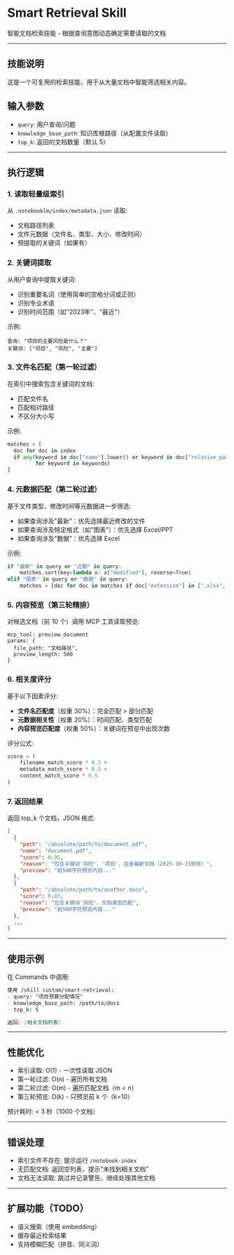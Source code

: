 # Smart Retrieval Skill
智能文档检索技能 - 根据查询意图动态确定需要读取的文档

---

## 技能说明
这是一个可复用的检索技能，用于从大量文档中智能筛选相关内容。

## 输入参数
- `query`: 用户查询/问题
- `knowledge_base_path`: 知识库根路径（从配置文件读取）
- `top_k`: 返回的文档数量（默认 5）

---

## 执行逻辑

### 1. 读取轻量级索引

从 `.notebooklm/index/metadata.json` 读取:
- 文档路径列表
- 文件元数据（文件名、类型、大小、修改时间）
- 预提取的关键词（如果有）

### 2. 关键词提取

从用户查询中提取关键词:
- 识别重要名词（使用简单的空格分词或正则）
- 识别专业术语
- 识别时间范围（如"2023年"、"最近"）

示例:
```
查询: "项目的主要风险是什么？"
关键词: ["项目", "风险", "主要"]
```

### 3. 文件名匹配（第一轮过滤）

在索引中搜索包含关键词的文档:
- 匹配文件名
- 匹配相对路径
- 不区分大小写

示例:
```python
matches = [
  doc for doc in index
  if any(keyword in doc["name"].lower() or keyword in doc["relative_path"].lower()
         for keyword in keywords)
]
```

### 4. 元数据匹配（第二轮过滤）

基于文件类型、修改时间等元数据进一步筛选:
- 如果查询涉及"最新"：优先选择最近修改的文件
- 如果查询涉及特定格式（如"图表"）：优先选择 Excel/PPT
- 如果查询涉及"数据"：优先选择 Excel

示例:
```python
if "最新" in query or "近期" in query:
    matches.sort(key=lambda x: x["modified"], reverse=True)
elif "图表" in query or "数据" in query:
    matches = [doc for doc in matches if doc["extension"] in [".xlsx", ".pptx"]]
```

### 5. 内容预览（第三轮精排）

对候选文档（前 10 个）调用 MCP 工具读取预览:

```
mcp_tool: preview_document
params: {
  file_path: "文档路径",
  preview_length: 500
}
```

### 6. 相关度评分

基于以下因素评分:
- **文件名匹配度**（权重 30%）：完全匹配 > 部分匹配
- **元数据相关性**（权重 20%）：时间匹配、类型匹配
- **内容预览匹配度**（权重 50%）：关键词在预览中出现次数

评分公式:
```python
score = (
    filename_match_score * 0.3 +
    metadata_match_score * 0.2 +
    content_match_score * 0.5
)
```

### 7. 返回结果

返回 top_k 个文档，JSON 格式:

```json
[
  {
    "path": "/absolute/path/to/document.pdf",
    "name": "document.pdf",
    "score": 0.95,
    "reason": "包含关键词'风险'、'项目'，且是最新文档（2025-10-15修改）",
    "preview": "前500字符预览内容..."
  },
  {
    "path": "/absolute/path/to/another.docx",
    "score": 0.87,
    "reason": "包含关键词'风险'，文档类型匹配",
    "preview": "前500字符预览内容..."
  },
  ...
]
```

---

## 使用示例

在 Commands 中调用:

```markdown
使用 /skill custom/smart-retrieval:
- query: "项目预算分配情况"
- knowledge_base_path: /path/to/docs
- top_k: 5

返回: [相关文档列表]
```

---

## 性能优化

- 索引读取: O(1) - 一次性读取 JSON
- 第一轮过滤: O(n) - 遍历所有文档
- 第二轮过滤: O(m) - 遍历匹配文档（m < n）
- 第三轮预览: O(k) - 只预览前 k 个（k=10）

预计耗时: < 3 秒（1000 个文档）

---

## 错误处理

- 索引文件不存在: 提示运行 `/notebook-index`
- 无匹配文档: 返回空列表，提示"未找到相关文档"
- 文档无法读取: 跳过并记录警告，继续处理其他文档

---

## 扩展功能（TODO）

- 语义搜索（使用 embedding）
- 缓存最近检索结果
- 支持模糊匹配（拼音、同义词）
